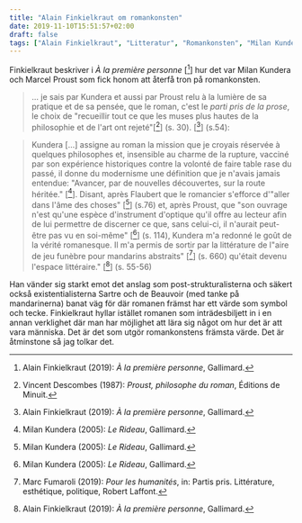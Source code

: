```yaml
---
title: "Alain Finkielkraut om romankonsten"
date: 2019-11-10T15:51:57+02:00
draft: false
tags: ["Alain Finkielkraut", "Litteratur", "Romankonsten", "Milan Kundera", "Marcel Proust", "Frankrike"]
---
```


Finkielkraut beskriver i _À la première personne_ [[^1]] hur det var Milan Kundera och Marcel Proust som fick honom att återfå tron på romankonsten.

> ... je sais par Kundera et aussi par Proust relu à la lumière de sa pratique  et de sa pensée, que le roman, c'est le _parti pris de la prose_, le choix de "recueillir tout ce que les muses plus hautes de la philosophie et de l'art ont rejeté"[[^2]] (s. 30). [[^1]] (s.54):

> Kundera [...] assigne au roman la mission que je croyais réservée à quelques philosophes et, insensible au charme de la rupture, vacciné par son expérience historiques contre la volonté de faire table rase du passé, il donne du modernisme une définition que je n'avais jamais entendue: "Avancer, par de nouvelles découvertes, sur la route héritée." [[^3]]. Disant, après Flaubert que le romancier s'efforce d'"aller dans l'âme des choses" [[^3]] (s.76) et, après Proust, que "son ouvrage n'est qu'une espèce d'instrument d'optique qu'il offre au lecteur afin de lui permettre de discerner ce que, sans celui-ci, il n'aurait peut-être pas vu en soi-même" [[^3]] (s. 114), Kundera m'a redonné le goût de la vérité romanesque. Il m'a permis de sortir par la littérature de l"aire de jeu funèbre pour mandarins abstraits" [[^4]] (s. 660) qu'était devenu l'espace littéraire." [[^1]] (s. 55-56)

Han vänder sig starkt emot det anslag som post-strukturalisterna och säkert också existentialisterna Sartre och de Beauvoir (med tanke på mandarinerna) banat väg för där romanen främst har ett värde som symbol och tecke. Finkielkraut hyllar istället romanen som inträdesbiljett in i en annan verklighet där man har möjlighet att lära sig något om hur det är att vara människa. Det är det som utgör romankonstens främsta värde. Det är åtminstone så jag tolkar det.

<!-- Referenser-->
 [^1]: Alain Finkielkraut (2019): _À la première personne_, Gallimard.
 [^2]: Vincent Descombes (1987): _Proust, philosophe du roman_, Éditions de Minuit.
 [^3]: Milan Kundera (2005): _Le Rideau_, Gallimard.
 [^4]: Marc Fumaroli (2019): _Pour les humanités_, in: Partis pris. Littérature, esthétique, politique, Robert Laffont.
